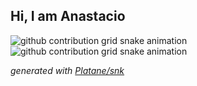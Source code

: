 
## Hi, I am Anastacio


 ![github contribution grid snake animation](https://raw.githubusercontent.com/anastar99/anastar99/output/github-contribution-grid-snake-dark.svg#gh-dark-mode-only)![github contribution grid snake animation](https://raw.githubusercontent.com/anastar99/anastar99/output/github-contribution-grid-snake.svg#gh-light-mode-only)


_generated with [Platane/snk](https://github.com/Platane/snk)_
